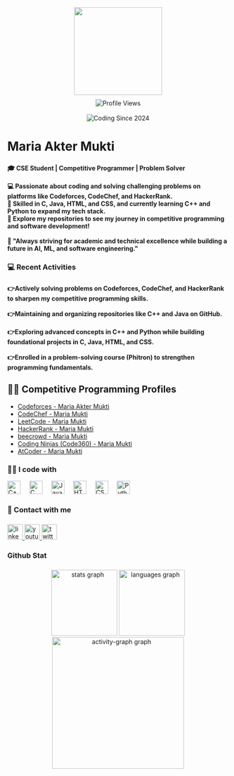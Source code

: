 <div align="center">
  <img height="200" src="https://i.ibb.co.com/khFmxDx/Purple-and-Yellow-Elegant-Personal-Profile-with-Photo-Profile-Linkedin-Background-Photo-2.png"  />
</div>

<!-- Profile Views + Coding Since -->
<div align="center" style="margin-top: 10px;">
  <!-- Profile Views -->
  <img src="https://komarev.com/ghpvc/?username=mariaaktermukti&style=for-the-badge&color=blue" alt="Profile Views" />
  <br><br>
  <img src="https://img.shields.io/badge/Coding%20Since-2024-blue?style=for-the-badge" alt="Coding Since 2024" />
</div>

###

<h1 align="left">Maria Akter Mukti</h1>

###

<h4 align="left">🎓 CSE Student | Competitive Programmer | Problem Solver<br><br>💻 Passionate about coding and solving challenging problems on platforms like Codeforces, CodeChef, and HackerRank.<br>🚀 Skilled in C, Java, HTML, and CSS, and currently learning C++ and Python to expand my tech stack.<br>🔗 Explore my repositories to see my journey in competitive programming and software development!<br><br>🌱 "Always striving for academic and technical excellence while building a future in AI, ML, and software engineering."</h4>

###

<h3 align="left">💻 Recent Activities</h3>

###

<h4 align="left">👉Actively solving problems on Codeforces, CodeChef, and HackerRank to sharpen my competitive programming skills.<br><br>👉Maintaining and organizing repositories like C++ and Java on GitHub.<br><br>👉Exploring advanced concepts in C++ and Python while building foundational projects in C, Java, HTML, and CSS.<br><br>👉Enrolled in a problem-solving course (Phitron) to strengthen programming fundamentals.</h4>

###

<h2>👨‍💻 Competitive Programming Profiles</h2>
<ul>
  <li><a href="https://codeforces.com/profile/maria_akter_mukti" target="_blank">Codeforces - Maria Akter Mukti</a></li>
  <li><a href="https://www.codechef.com/users/mukti_13" target="_blank">CodeChef - Maria Mukti</a></li>
  <li><a href="https://leetcode.com/u/mariamukti051/" target="_blank">LeetCode - Maria Mukti</a></li>
  <li><a href="https://www.hackerrank.com/profile/mariamukti051" target="_blank">HackerRank - Maria Mukti</a></li>
  <li><a href="https://judge.beecrowd.com/en/profile/1101330" target="_blank">beecrowd - Maria Mukti</a></li>
  <li><a href="https://www.naukri.com/code360/profile/f5cd9138-a473-4602-b6cb-4911bea799fb" target="_blank">Coding Ninjas (Code360) - Maria Mukti</a></li>
  <li><a href="https://atcoder.jp/users/Maria_Mukti" target="_blank">AtCoder - Maria Mukti</a></li>
</ul>

### 
<h3 align="left">👩‍💻 I code with</h3>
<div align="left">
  <img
    src="https://cdn.jsdelivr.net/gh/devicons/devicon/icons/cplusplus/cplusplus-original.svg"
    alt="C++"
    width="30"
    height="30"
    style="object-fit: contain;"
  />
  <img width="12" />
  <img
    src="https://cdn.jsdelivr.net/gh/devicons/devicon/icons/c/c-original.svg"
    alt="C"
    width="30"
    height="30"
    style="object-fit: contain;"
  />
  <img width="12" />
  <img
    src="https://cdn.jsdelivr.net/gh/devicons/devicon/icons/java/java-original.svg"
    alt="Java"
    width="30"
    height="30"
    style="object-fit: contain;"
  />
  <img width="12" />
  <img
    src="https://cdn.jsdelivr.net/gh/devicons/devicon/icons/html5/html5-original.svg"
    alt="HTML5"
    width="30"
    height="30"
    style="object-fit: contain;"
  />
  <img width="12" />
  <img
    src="https://cdn.jsdelivr.net/gh/devicons/devicon/icons/css3/css3-original.svg"
    alt="CSS3"
    width="30"
    height="30"
    style="object-fit: contain;"
  />
  <img width="12" />
  <img
    src="https://cdn.jsdelivr.net/gh/devicons/devicon/icons/python/python-original.svg"
    alt="Python"
    width="30"
    height="30"
    style="object-fit: contain;"
  />
</div>


###

<div align="center">
</div>

###

<h3 align="left">📲 Contact with me</h3>

###

<div align="left">
  <a href="https://www.linkedin.com/in/maria-mukti-1a6840337">
    <img src="https://img.shields.io/static/v1?message=LinkedIn&logo=linkedin&label=&color=0077B5&logoColor=white&labelColor=&style=for-the-badge" height="35" alt="linkedin logo" />
  </a>
  <a href="https://www.youtube.com/channel/UCldy_h35SGUc02VjeI644Ig">
    <img src="https://img.shields.io/static/v1?message=YouTube&logo=youtube&label=&color=FF0000&logoColor=white&labelColor=&style=for-the-badge" height="35" alt="youtube logo" />
  </a>
  <a href="https://twitter.com/MariaMukti30920">
    <img src="https://img.shields.io/static/v1?message=Twitter&logo=twitter&label=&color=1DA1F2&logoColor=white&labelColor=&style=for-the-badge" height="35" alt="twitter logo" />
  </a>
</div>

###

<h3 align="left">Github Stat</h3>

###

<div align="center">
  <img src="https://github-readme-stats.vercel.app/api?username=mariaaktermukti&hide_title=false&hide_rank=false&show_icons=true&include_all_commits=true&count_private=true&disable_animations=false&theme=dracula&locale=en&hide_border=false&order=1" height="150" alt="stats graph"  />
  <img src="https://github-readme-stats.vercel.app/api/top-langs?username=mariaaktermukti&locale=en&hide_title=false&layout=compact&card_width=320&langs_count=5&theme=dracula&hide_border=false&order=2" height="150" alt="languages graph"  />
  <img src="https://github-readme-activity-graph.vercel.app/graph?username=mariaaktermukti&radius=16&theme=react&area=true&order=5" height="300" alt="activity-graph graph"  />
</div>

###
